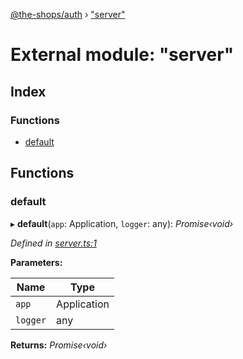 [@the-shops/auth](../globals.md) › ["server"](_server_.md)

# External module: "server"

## Index

### Functions

* [default](_server_.md#default)

## Functions

###  default

▸ **default**(`app`: Application, `logger`: any): *Promise‹void›*

*Defined in [server.ts:1](https://github.com/brians-open-source-stuff/the-shops/blob/436f272/auth/src/server.ts#L1)*

**Parameters:**

Name | Type |
------ | ------ |
`app` | Application |
`logger` | any |

**Returns:** *Promise‹void›*
